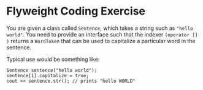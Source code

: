 # Flyweight Coding Exercise
You are given a class called `Sentence`, which takes a string such as `"hello world"`. You need to provide an interface such that the indexer `(operator [] )` returns a `WordToken` that can be used to capitalize a particular word in the sentence.

Typical use would be something like:
```
Sentence sentence("hello world");
sentence[1].capitalize = true;
cout << sentence.str(); // prints "hello WORLD"
```
